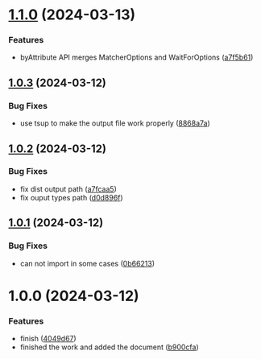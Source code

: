 # [1.1.0](https://github.com/molvqingtai/testing-library-extra/compare/v1.0.3...v1.1.0) (2024-03-13)


### Features

* byAttribute API merges MatcherOptions and WaitForOptions ([a7f5b61](https://github.com/molvqingtai/testing-library-extra/commit/a7f5b61934a9219078358b255dfaeb1705110173))

## [1.0.3](https://github.com/molvqingtai/testing-library-extra/compare/v1.0.2...v1.0.3) (2024-03-12)


### Bug Fixes

* use tsup to make the output file work properly ([8868a7a](https://github.com/molvqingtai/testing-library-extra/commit/8868a7a216bf6797920eca2c8e4d8d80bfb139ff))

## [1.0.2](https://github.com/molvqingtai/testing-library-extra/compare/v1.0.1...v1.0.2) (2024-03-12)


### Bug Fixes

* fix dist output path ([a7fcaa5](https://github.com/molvqingtai/testing-library-extra/commit/a7fcaa55fd811120bcae4ae2467617d36a0e6f3c))
* fix ouput types path ([d0d896f](https://github.com/molvqingtai/testing-library-extra/commit/d0d896fe024500733336b4ec02a4c0fcba6008c3))

## [1.0.1](https://github.com/molvqingtai/testing-library-extra/compare/v1.0.0...v1.0.1) (2024-03-12)


### Bug Fixes

* can not import in some cases ([0b66213](https://github.com/molvqingtai/testing-library-extra/commit/0b6621349201200809e6c19e55c83ccd5e48483b))

# 1.0.0 (2024-03-12)


### Features

* finish ([4049d67](https://github.com/molvqingtai/testing-library-extra/commit/4049d6707644dc5170fbaeeab42ebb98dbb3c9b8))
* finished the work and added the document ([b900cfa](https://github.com/molvqingtai/testing-library-extra/commit/b900cfa7ac82ffd9cbb3aa0c4497430a4366e368))
